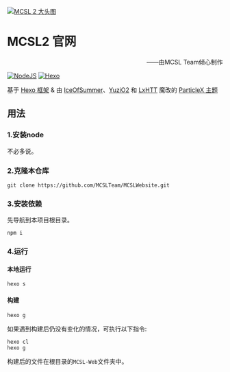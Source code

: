 [![MCSL 2 大头图](https://s3.bmp.ovh/imgs/2023/03/21/5afb21934bd980ab.png)](https://www.mcsl.com.cn)
# MCSL2 官网

<p align="right">
——由MCSL Team倾心制作
</p>

[![](https://img.shields.io/badge/NodeJS-18.13.0-green.svg?style=for-the-badge "NodeJS")](https://nodejs.org)
[![](https://img.shields.io/badge/Hexo-6.3.0-blue.svg?style=for-the-badge "Hexo")](http://hexo.io)

<div>
    基于 <a href="https://hexo.io">Hexo 框架</a> &amp;
    由 <a href="https://github.com/IceOfSummer">IceOfSummer</a>、<a href="https://github.com/YuziO2">YuziO2</a>
    和 <a href="https://github.com/LxHTT">LxHTT</a>
    魔改的 <a href="https://github.com/argvchs/hexo-theme-particlex">ParticleX 主题</a>
</div>

## 用法
### 1.安装node
不必多说。  

### 2.克隆本仓库
```commandline
git clone https://github.com/MCSLTeam/MCSLWebsite.git
```
### 3.安装依赖
先导航到本项目根目录。
```commandline
npm i
```
### 4.运行
#### 本地运行
```commandline
hexo s
```
#### 构建
```commandline
hexo g
```
如果遇到构建后仍没有变化的情况，可执行以下指令:
```commandline
hexo cl
hexo g
```
构建后的文件在根目录的`MCSL-Web`文件夹中。